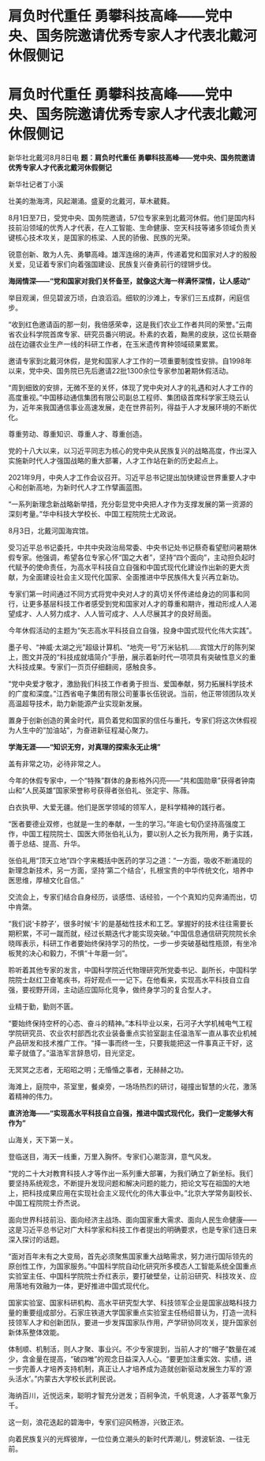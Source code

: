 # 肩负时代重任 勇攀科技高峰——党中央、国务院邀请优秀专家人才代表北戴河休假侧记

# 肩负时代重任 勇攀科技高峰——党中央、国务院邀请优秀专家人才代表北戴河休假侧记

新华社北戴河8月8日电 **题：肩负时代重任 勇攀科技高峰——党中央、国务院邀请优秀专家人才代表北戴河休假侧记**

新华社记者丁小溪

壮美的渤海湾，风起潮涌。盛夏的北戴河，草木葳蕤。

8月1日至7日，受党中央、国务院邀请，57位专家来到北戴河休假。他们是国内科技前沿领域的优秀人才代表，在人工智能、生命健康、空天科技等诸多领域负责关键核心技术攻关，是国家的栋梁、人民的骄傲、民族的光荣。

锐意创新、敢为人先、勇攀高峰。雄浑连绵的涛声，传递着党和国家对人才的殷殷关爱，见证着专家们向着强国建设、民族复兴奋勇前行的铿锵步伐。

**海阔情深——“党和国家对我们关怀备至，就像这大海一样满怀深情，让人感动”**

举目观澜，但见碧波万顷，白浪滔滔。细软的沙滩上，专家们三五成群，闲庭信步。

“收到红色邀请函的那一刻，我倍感荣幸，这是我们农业工作者共同的荣誉。”云南省农业科学院首席专家、研究员番兴明说。朴素的衣着，黝黑的皮肤，这位长期奋战在边疆农业生产一线的科研工作者，在玉米遗传育种领域硕果累累。

邀请专家到北戴河休假，是党和国家人才工作的一项重要制度性安排。自1998年以来，党中央、国务院已先后邀请22批1300余位专家参加暑期休假活动。

“周到细致的安排，无微不至的关怀，体现了党中央对人才的礼遇和对人才工作的高度重视。”中国移动通信集团有限公司副总工程师、集团级首席科学家王晓云认为，近年来我国通信事业高速发展，走在世界前列，得益于人才发展环境的不断优化。

尊重劳动、尊重知识、尊重人才、尊重创造。

党的十八大以来，以习近平同志为核心的党中央从民族复兴的战略高度，作出深入实施新时代人才强国战略的重大部署，人才工作站在新的历史起点上。

2021年9月，中央人才工作会议召开。习近平总书记提出加快建设世界重要人才中心和创新高地，为新时代人才工作擘画蓝图。

“一系列新理念新战略新举措，充分彰显党中央把人才作为支撑发展的第一资源的深刻考量。”华中科技大学校长、中国工程院院士尤政说。

8月3日，北戴河国海宾馆。

受习近平总书记委托，中共中央政治局常委、中央书记处书记蔡奇看望慰问暑期休假专家。他强调，希望各位专家心怀“国之大者”，坚持“四个面向”，主动担负起时代赋予的使命责任，为高水平科技自立自强和中国式现代化建设作出新的更大贡献，为全面建设社会主义现代化国家、全面推进中华民族伟大复兴再立新功。

专家们第一时间通过不同方式将党中央对人才的真切关怀传递给身边的同事和同行，让更多基层科技工作者感受到党和国家对人才的尊重和期许，推动形成人人渴望成才、人人努力成才、人人皆可成才、人人尽展其才的良好局面。

今年休假活动的主题为“矢志高水平科技自立自强，投身中国式现代化伟大实践”。

墨子号、“神威·太湖之光”超级计算机、“地壳一号”万米钻机……宾馆大厅的陈列架上，图文并茂的“科技成就墙简介”手册，展示着新时代一项项具有突破性意义的重大科技成果。专家们一页页仔细翻阅，感触良多。

“党中央爱才敬才，激励我们科技工作者勇于担当、爱国奉献，努力拓展科学技术的广度和深度。”江西省电子集团有限公司董事长伍锐说。当前，他正带领团队攻关高温超导技术，助力新能源产业实现新发展。

置身于创新创造的黄金时代，肩负着党和国家的信任与重托，专家们将这次休假视为人生中的“加油站”，为奋进新征程凝心聚力。

**学海无涯——“知识无穷，对真理的探索永无止境”**

盖有非常之功，必待非常之人。

今年的休假专家中，一个“特殊”群体的身影格外闪亮——“共和国勋章”获得者钟南山和“人民英雄”国家荣誉称号获得者张伯礼、张定宇、陈薇。

白衣执甲、大爱无疆。他们是医学领域的领军人，是科学精神的践行者。

“医者要德业双修，也就是一生的奉献，一生的学习。”年逾七旬仍坚持高强度工作，中国工程院院士、国医大师张伯礼认为，要以别人之长为我所用，勇于实践，善于总结、提高、升华。

张伯礼用“顶天立地”四个字来概括中医药的学习之道：“一方面，吸收不断涌现的新理念新技术，另一方面，坚持‘第二个结合’，扎根宝贵的中华传统文化，培养中医思维，厚植文化自信。”

交流会上，专家们结合自身经历，谈感悟、话经验，一个个真知灼见奔涌而出，切中肯綮。

“我们说‘卡脖子’，很多时候‘卡’的是基础性技术和工艺。掌握好的技术往往需要长期积累，不可一蹴而就，经过长期迭代才能实现突破。”中国信息通信研究院院长余晓晖表示，科研工作者要始终保持学习的热忱，一步一步突破基础性瓶颈，有坐冷板凳的决心和毅力，不惧“十年磨一剑”。

聆听着其他专家的发言，中国科学院近代物理研究所党委书记、副所长，中国科学院院士赵红卫奋笔疾书，将好观点一一记下。在他看来，实现高水平科技自立自强，要视野开阔，主动适应国际化竞争，做终身学习的复合型人才。

业精于勤，勤则不匮。

“要始终保持空杯的心态、奋斗的精神。”本科毕业以来，石河子大学机械电气工程学院研究员、农业农村部西北农业装备重点实验室副主任温浩军一直从事农业机械产品研发和技术推广工作。“择一事而终一生，只要我能把这一件事真正干好，这辈子就值了。”温浩军言辞恳切，目光坚定。

无冥冥之志者，无昭昭之明；无惛惛之事者，无赫赫之功。

海滩上，庭院中，茶室里，餐桌旁，一场场热烈的研讨，碰撞出智慧的火花，激荡着精神的伟力。

**直济沧海——“实现高水平科技自立自强，推进中国式现代化，我们一定能够大有作为”**

山海关，天下第一关。

登临送目，海天一线重，万里入胸怀。专家们心潮澎湃，意气风发。

“党的二十大对教育科技人才等作出一系列重大部署，为我们确立了新坐标。我们要坚持系统观念，不断提升发现问题和解决问题的能力，把论文写在祖国的大地上，把科技成果应用在实现社会主义现代化的伟大事业中。”北京大学常务副校长、中国工程院院士乔杰说。

面向世界科技前沿、面向经济主战场、面向国家重大需求、面向人民生命健康——这是习近平总书记对广大科学家和科技工作者提出的明确要求，也是专家们连日来深入探讨的话题。

“面对百年未有之大变局，首先必须聚焦国家重大战略需求，努力进行国际领先的原创性工作，为国家服务。”中国科学院自动化研究所多模态人工智能系统全国重点实验室主任、中国科学院院士乔红表示，要打破壁垒，让前沿研究、科技攻关、应用落地有效融为一体，更好推进中国式现代化。

国家实验室、国家科研机构、高水平研究型大学、科技领军企业是国家战略科技力量的重要组成部分。石家庄铁道大学国家重点实验室主任杨绍普认为，打造一流科技领军人才和创新团队，要进一步发挥国家队作用，产学研协同攻关，提升国家创新体系整体效能。

体制顺、机制活，则人才聚、事业兴。不少专家提到，当前人才的“帽子”数量在减少，含金量在提高，“破四唯”的观念日益深入人心。“要更加注重实效、实绩，进一步完善人才培养支持机制，真正让人才培养成为造就创新驱动发展生力军的‘源头活水’。”内蒙古大学校长武利民说。

海纳百川，近悦远来，聪明才智充分迸发；百舸争流，千帆竞速，人才荟萃气象万千。

这一刻，浪花迭起的碧海中，专家们迎风畅游，兴致正浓。

向着民族复兴的光辉彼岸，一位位勇立潮头的新时代弄潮儿，劈波斩浪、一往无前。


